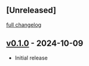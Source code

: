 ## [Unreleased]
[full changelog](http://github.com/sue445/go-gem-wrapper/compare/v0.1.0...main)

## [v0.1.0](https://github.com/sue445/go-gem-wrapper/releases/tag/v0.1.0) - 2024-10-09
* Initial release
